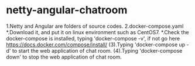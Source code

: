 # netty-angular-chatroom
1.Netty and Angular are folders of source codes.
2.docker-compose.yaml  *.Download it, and put it on linux environment such as CentOS7.  *.Check the docker-compose is installed, typing 'docker-compose -v', if not go here https://docs.docker.com/compose/install/
	(3).Typing 'docker-compose up -d' to start the web application of chat room.
	(4).Typing 'docker-compose down' to stop the web application of chat room.
  
  
